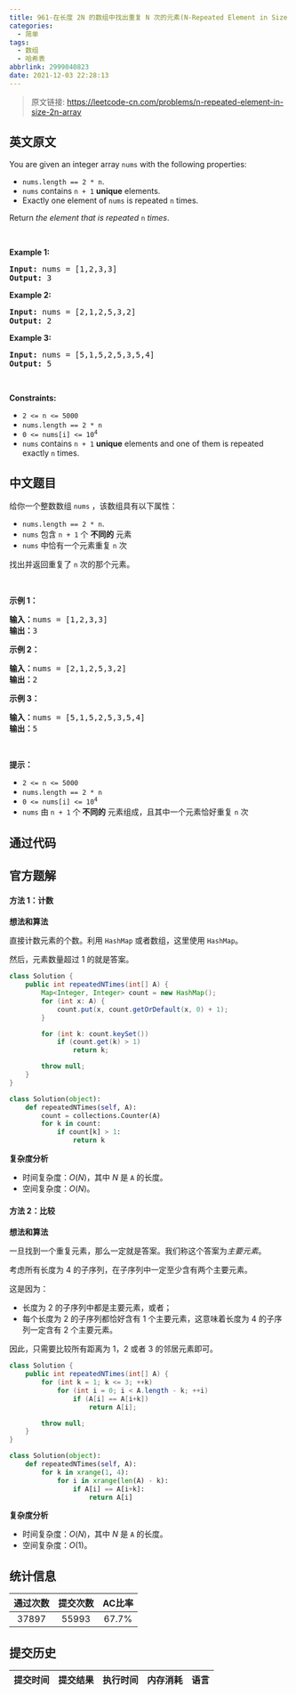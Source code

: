 ```yaml
---
title: 961-在长度 2N 的数组中找出重复 N 次的元素(N-Repeated Element in Size 2N Array)
categories:
  - 简单
tags:
  - 数组
  - 哈希表
abbrlink: 2999040823
date: 2021-12-03 22:28:13
---
```


> 原文链接: https://leetcode-cn.com/problems/n-repeated-element-in-size-2n-array


## 英文原文
<div><p>You are given an integer array <code>nums</code> with the following properties:</p>

<ul>
	<li><code>nums.length == 2 * n</code>.</li>
	<li><code>nums</code> contains <code>n + 1</code> <strong>unique</strong> elements.</li>
	<li>Exactly one element of <code>nums</code> is repeated <code>n</code> times.</li>
</ul>

<p>Return <em>the element that is repeated </em><code>n</code><em> times</em>.</p>

<p>&nbsp;</p>
<p><strong>Example 1:</strong></p>
<pre><strong>Input:</strong> nums = [1,2,3,3]
<strong>Output:</strong> 3
</pre><p><strong>Example 2:</strong></p>
<pre><strong>Input:</strong> nums = [2,1,2,5,3,2]
<strong>Output:</strong> 2
</pre><p><strong>Example 3:</strong></p>
<pre><strong>Input:</strong> nums = [5,1,5,2,5,3,5,4]
<strong>Output:</strong> 5
</pre>
<p>&nbsp;</p>
<p><strong>Constraints:</strong></p>

<ul>
	<li><code>2 &lt;= n &lt;= 5000</code></li>
	<li><code>nums.length == 2 * n</code></li>
	<li><code>0 &lt;= nums[i] &lt;= 10<sup>4</sup></code></li>
	<li><code>nums</code> contains <code>n + 1</code> <strong>unique</strong> elements and one of them is repeated exactly <code>n</code> times.</li>
</ul>
</div>

## 中文题目
<div><p>给你一个整数数组 <code>nums</code> ，该数组具有以下属性：</p>

<div class="original__bRMd">
<div>
<ul>
	<li><code>nums.length == 2 * n</code>.</li>
	<li><code>nums</code> 包含 <code>n + 1</code> 个 <strong>不同的</strong> 元素</li>
	<li><code>nums</code> 中恰有一个元素重复 <code>n</code> 次</li>
</ul>

<p>找出并返回重复了 <code>n</code><em> </em>次的那个元素。</p>

<p>&nbsp;</p>

<p><strong>示例 1：</strong></p>

<pre>
<strong>输入：</strong>nums = [1,2,3,3]
<strong>输出：</strong>3
</pre>

<p><strong>示例 2：</strong></p>

<pre>
<strong>输入：</strong>nums = [2,1,2,5,3,2]
<strong>输出：</strong>2
</pre>

<p><strong>示例 3：</strong></p>

<pre>
<strong>输入：</strong>nums = [5,1,5,2,5,3,5,4]
<strong>输出：</strong>5
</pre>
</div>
</div>

<p>&nbsp;</p>

<p><strong>提示：</strong></p>

<ul>
	<li><code>2 &lt;= n &lt;= 5000</code></li>
	<li><code>nums.length == 2 * n</code></li>
	<li><code>0 &lt;= nums[i] &lt;= 10<sup>4</sup></code></li>
	<li><code>nums</code> 由 <code>n + 1</code> 个<strong> 不同的</strong> 元素组成，且其中一个元素恰好重复 <code>n</code> 次</li>
</ul>
</div>

## 通过代码
<RecoDemo>
</RecoDemo>


## 官方题解
#### 方法 1：计数

**想法和算法**

直接计数元素的个数。利用 `HashMap` 或者数组，这里使用 `HashMap`。

然后，元素数量超过 1 的就是答案。

```Java []
class Solution {
    public int repeatedNTimes(int[] A) {
        Map<Integer, Integer> count = new HashMap();
        for (int x: A) {
            count.put(x, count.getOrDefault(x, 0) + 1);
        }

        for (int k: count.keySet())
            if (count.get(k) > 1)
                return k;

        throw null;
    }
}
```

```Python []
class Solution(object):
    def repeatedNTimes(self, A):
        count = collections.Counter(A)
        for k in count:
            if count[k] > 1:
                return k
```

**复杂度分析**

* 时间复杂度：$O(N)$，其中 $N$ 是 `A` 的长度。
* 空间复杂度：$O(N)$。

#### 方法 2：比较

**想法和算法**

一旦找到一个重复元素，那么一定就是答案。我们称这个答案为*主要元素*。

考虑所有长度为 4 的子序列，在子序列中一定至少含有两个主要元素。

这是因为：

* 长度为 2 的子序列中都是主要元素，或者；
* 每个长度为 2 的子序列都恰好含有 1 个主要元素，这意味着长度为 4 的子序列一定含有 2 个主要元素。

因此，只需要比较所有距离为 1，2 或者 3 的邻居元素即可。

```Java []
class Solution {
    public int repeatedNTimes(int[] A) {
        for (int k = 1; k <= 3; ++k)
            for (int i = 0; i < A.length - k; ++i)
                if (A[i] == A[i+k])
                    return A[i];

        throw null;
    }
}
```

```Python []
class Solution(object):
    def repeatedNTimes(self, A):
        for k in xrange(1, 4):
            for i in xrange(len(A) - k):
                if A[i] == A[i+k]:
                    return A[i]
```

**复杂度分析**

* 时间复杂度：$O(N)$，其中 $N$ 是 `A` 的长度。
* 空间复杂度：$O(1)$。

## 统计信息
| 通过次数 | 提交次数 | AC比率 |
| :------: | :------: | :------: |
|    37897    |    55993    |   67.7%   |

## 提交历史
| 提交时间 | 提交结果 | 执行时间 |  内存消耗  | 语言 |
| :------: | :------: | :------: | :--------: | :--------: |
